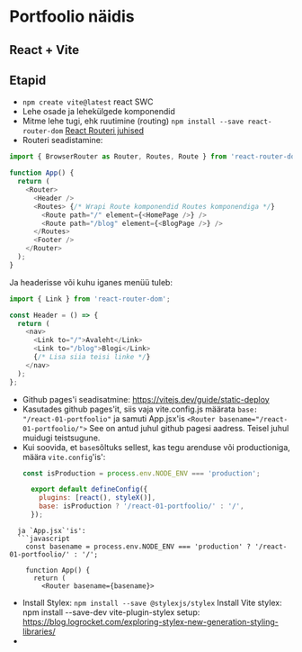 # Portfoolio näidis
## React + Vite

## Etapid
- `npm create vite@latest` react SWC
- Lehe osade ja lehekülgede komponendid
- Mitme lehe tugi, ehk ruutimine (routing) `npm install --save react-router-dom` [React Routeri juhised](https://reactrouter.com/en/main/start/tutorial)
- Routeri seadistamine:  
```javascript
import { BrowserRouter as Router, Routes, Route } from 'react-router-dom';

function App() {
  return (
    <Router>
      <Header />
      <Routes> {/* Wrapi Route komponendid Routes komponendiga */}
        <Route path="/" element={<HomePage />} />
        <Route path="/blog" element={<BlogPage />} />
      </Routes>
      <Footer />
    </Router>
  );
}
```
Ja headerisse või kuhu iganes menüü tuleb:
```javascript
import { Link } from 'react-router-dom';

const Header = () => {
  return (
    <nav>
      <Link to="/">Avaleht</Link>
      <Link to="/blog">Blogi</Link>
      {/* Lisa siia teisi linke */}
    </nav>
  );
};
```
- Github pages'i seadisatmine: https://vitejs.dev/guide/static-deploy
- Kasutades github pages'it, siis vaja vite.config.js määrata `base: "/react-01-portfoolio"` ja samuti App.jsx'is `<Router basename="/react-01-portfoolio/">` See on antud juhul github pagesi aadress. Teisel juhul muidugi teistsugune.
- Kui soovida, et `base`sõltuks sellest, kas tegu arenduse või productioniga, määra `vite.config`'is':
  ```javascript
  const isProduction = process.env.NODE_ENV === 'production';

    export default defineConfig({
      plugins: [react(), styleX()],
      base: isProduction ? '/react-01-portfoolio/' : '/',
    });
```
  ja `App.jsx`'is':
  ```javascript
    const basename = process.env.NODE_ENV === 'production' ? '/react-01-portfoolio/' : '/';

    function App() {
      return (
        <Router basename={basename}>
  ```
  
  
- Install Stylex: `npm install --save @stylexjs/stylex` Install Vite stylex: npm install --save-dev vite-plugin-stylex setup: https://blog.logrocket.com/exploring-stylex-new-generation-styling-libraries/
- 